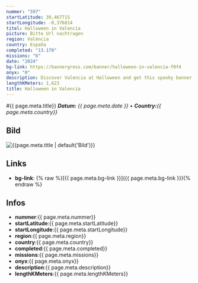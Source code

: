 ```yaml
---
nummer: "597"
startLatitude: 39,467715
startLongitude: -0,376814
titel: Halloween in Valencia
picture: Bitte Url nachtragen
region: València
country: España
completed: "13.170"
missions: "6"
date: "2024"
bg-link: https://bannergress.com/banner/halloween-in-valencia-f0f4
onyx: "0"
description: Discover Valencia at Halloween and get this spooky banner!
lengthKMeters: 1,623
title: Halloween in Valencia
---
```


#{{ page.meta.title}}
_**Datum:** {{ page.meta.date }} • **Country:**{{ page.meta.country}}_

## Bild
![{{page.meta.title | default('Bild')}}]({{page.meta.picture}})

## Links
- **bg-link**: {% raw %}[{{ page.meta.bg-link }}]({{ page.meta.bg-link }}){% endraw %}

## Infos
- **nummer**:{{ page.meta.nummer}}
- **startLatitude**:{{ page.meta.startLatitude}}
- **startLongitude**:{{ page.meta.startLongitude}}
- **region**:{{ page.meta.region}}
- **country**:{{ page.meta.country}}
- **completed**:{{ page.meta.completed}}
- **missions**:{{ page.meta.missions}}
- **onyx**:{{ page.meta.onyx}}
- **description**:{{ page.meta.description}}
- **lengthKMeters**:{{ page.meta.lengthKMeters}}

